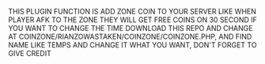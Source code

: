 THIS PLUGIN FUNCTION IS ADD ZONE COIN TO YOUR SERVER LIKE WHEN PLAYER AFK TO THE ZONE THEY WILL GET FREE COINS ON 30 SECOND 
IF YOU WANT TO CHANGE THE TIME DOWNLOAD THIS REPO AND CHANGE AT 
COINZONE/RIANZOWASTAKEN/COINZONE/COINZONE.PHP, 
AND FIND NAME LIKE TEMPS AND CHANGE IT WHAT YOU WANT, DON'T FORGET TO GIVE CREDIT
